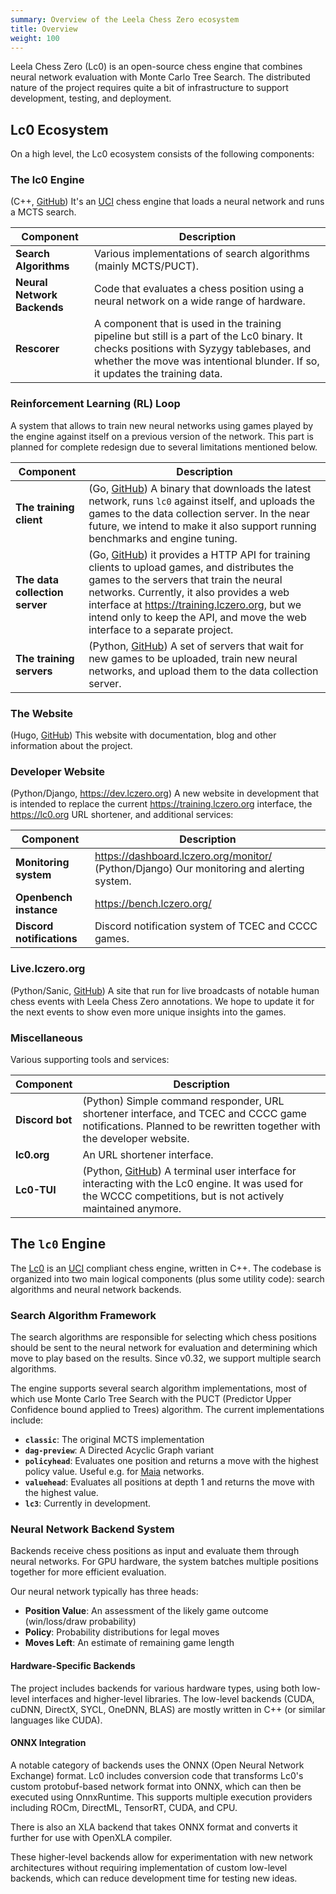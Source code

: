 ```yaml
---
summary: Overview of the Leela Chess Zero ecosystem
title: Overview
weight: 100
---
```


Leela Chess Zero (Lc0) is an open-source chess engine that combines neural
network evaluation with Monte Carlo Tree Search. The distributed nature of the
project requires quite a bit of infrastructure to support development, testing,
and deployment.

## Lc0 Ecosystem

On a high level, the Lc0 ecosystem consists of the following components:

### The lc0 Engine

(C++, [GitHub](https://github.com/LeelaChessZero/lc0)) It's an [UCI](https://en.wikipedia.org/wiki/Universal_Chess_Interface) chess engine that loads a neural network and runs a MCTS search.

| Component                   | Description                                                                                                                                                                                                             |
| --------------------------- | ----------------------------------------------------------------------------------------------------------------------------------------------------------------------------------------------------------------------- |
| **Search Algorithms**       | Various implementations of search algorithms (mainly MCTS/PUCT).                                                                                                                                                        |
| **Neural Network Backends** | Code that evaluates a chess position using a neural network on a wide range of hardware.                                                                                                                                |
| **Rescorer**                | A component that is used in the training pipeline but still is a part of the Lc0 binary. It checks positions with Syzygy tablebases, and whether the move was intentional blunder. If so, it updates the training data. |

### Reinforcement Learning (RL) Loop

A system that allows to train new neural networks using games played by the engine against itself on a previous version of the network. This part is planned for complete redesign due to several limitations mentioned below.

| Component                      | Description                                                                                                                                                                                                                                                                                                                                                               |
| ------------------------------ | ------------------------------------------------------------------------------------------------------------------------------------------------------------------------------------------------------------------------------------------------------------------------------------------------------------------------------------------------------------------------- |
| **The training client**        | (Go, [GitHub](https://github.com/LeelaChessZero/lczero-client)) A binary that downloads the latest network, runs `lc0` against itself, and uploads the games to the data collection server. In the near future, we intend to make it also support running benchmarks and engine tuning.                                                                                   |
| **The data collection server** | (Go, [GitHub](https://github.com/LeelaChessZero/lczero-server)) it provides a HTTP API for training clients to upload games, and distributes the games to the servers that train the neural networks. Currently, it also provides a web interface at <https://training.lczero.org>, but we intend only to keep the API, and move the web interface to a separate project. |
| **The training servers**       | (Python, [GitHub](https://github.com/LeelaChessZero/lczero-training)) A set of servers that wait for new games to be uploaded, train new neural networks, and upload them to the data collection server.                                                                                                                                                                  |

### The Website

(Hugo, [GitHub](https://github.com/LeelaChessZero/lczero.org)) This website with documentation, blog and other information about the project.

### Developer Website

(Python/Django, <https://dev.lczero.org>) A new website in development that is intended to replace the current <https://training.lczero.org> interface, the <https://lc0.org> URL shortener, and additional services:

| Component                 | Description                                                                                 |
| ------------------------- | ------------------------------------------------------------------------------------------- |
| **Monitoring system**     | <https://dashboard.lczero.org/monitor/> (Python/Django) Our monitoring and alerting system. |
| **Openbench instance**    | <https://bench.lczero.org/>                                                                 |
| **Discord notifications** | Discord notification system of TCEC and CCCC games.                                         |

### Live.lczero.org

(Python/Sanic, [GitHub](https://github.com/LeelaChessZero/lczero-live)) A site that run for live broadcasts of notable human chess events with Leela Chess Zero annotations. We hope to update it for the next events to show even more unique insights into the games.

### Miscellaneous

Various supporting tools and services:

| Component            | Description                                                                                                                                                                                                 |
| -------------------- | ----------------------------------------------------------------------------------------------------------------------------------------------------------------------------------------------------------- |
| **Discord bot**      | (Python) Simple command responder, URL shortener interface, and TCEC and CCCC game notifications. Planned to be rewritten together with the developer website.                                              |
| **lc0.org** | An URL shortener interface.                                                                                                                                                                                 |
| **Lc0-TUI**          | (Python, [GitHub](https://github.com/LeelaChessZero/lc0-tui)) A terminal user interface for interacting with the Lc0 engine. It was used for the WCCC competitions, but is not actively maintained anymore. |

## The `lc0` Engine

The [Lc0](https://github.com/LeelaChessZero/lc0/) is an
[UCI](https://en.wikipedia.org/wiki/Universal_Chess_Interface) compliant chess
engine, written in C++. The codebase is organized into two main logical
components (plus some utility code): search algorithms and neural network
backends.

### Search Algorithm Framework

The search algorithms are responsible for selecting which chess positions should
be sent to the neural network for evaluation and determining which move to play
based on the results. Since v0.32, we support multiple search algorithms.

The engine supports several search algorithm implementations, most of which use
Monte Carlo Tree Search with the PUCT (Predictor Upper Confidence bound applied
to Trees) algorithm. The current implementations include:

* **`classic`**: The original MCTS implementation
* **`dag-preview`**: A Directed Acyclic Graph variant
* **`policyhead`**: Evaluates one position and returns a move with the highest
  policy value. Useful e.g. for [Maia](https://www.maiachess.com) networks.
* **`valuehead`**: Evaluates all positions at depth 1 and returns the move with
  the highest value.
* **`lc3`**: Currently in development.

### Neural Network Backend System

Backends receive chess positions as input and evaluate them through neural
networks. For GPU hardware, the system batches multiple positions together for
more efficient evaluation.

Our neural network typically has three heads:

* **Position Value**: An assessment of the likely game outcome (win/loss/draw
  probability)
* **Policy**: Probability distributions for legal moves
* **Moves Left**: An estimate of remaining game length

#### Hardware-Specific Backends

The project includes backends for various hardware types, using both low-level
interfaces and higher-level libraries. The low-level backends (CUDA, cuDNN,
DirectX, SYCL, OneDNN, BLAS) are mostly written in C++ (or similar languages
like CUDA).

#### ONNX Integration

A notable category of backends uses the ONNX (Open Neural Network Exchange)
format. Lc0 includes conversion code that transforms Lc0's custom protobuf-based
network format into ONNX, which can then be executed using OnnxRuntime. This
supports multiple execution providers including ROCm, DirectML, TensorRT, CUDA,
and CPU.

There is also an XLA backend that takes ONNX format and converts it further for
use with OpenXLA compiler.

These higher-level backends allow for experimentation with new network
architectures without requiring implementation of custom low-level backends,
which can reduce development time for testing new ideas.
